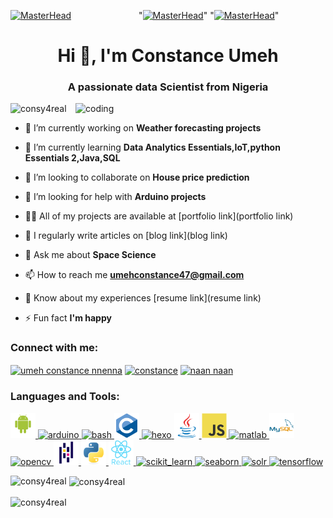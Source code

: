 
[![MasterHead](https://encrypted-tbn0.gstatic.com/images?q=tbn:ANd9GcQ2Wy6fnpoTpzFbBer3AHg2v7vZie6LvoXrBEtKUhQmN0ONMjn8zDUVB6_Ki8RJvOnqNdM&usqp=CAU)](https://Consy4real.io)
<img align="center" width= "100"> "[![MasterHead](https://encrypted-tbn0.gstatic.com/images?q=tbn:ANd9GcQ2Wy6fnpoTpzFbBer3AHg2v7vZie6LvoXrBEtKUhQmN0ONMjn8zDUVB6_Ki8RJvOnqNdM&usqp=CAU)](https://Consy4real.io)"
<img align="right" width= "100"> "[![MasterHead](https://encrypted-tbn0.gstatic.com/images?q=tbn:ANd9GcQ2Wy6fnpoTpzFbBer3AHg2v7vZie6LvoXrBEtKUhQmN0ONMjn8zDUVB6_Ki8RJvOnqNdM&usqp=CAU)](https://Consy4real.io)"
<h1 align="center">Hi 👋, I'm Constance Umeh</h1>
<h3 align="center">A passionate data Scientist from Nigeria</h3>
<img align="right" alt="coding" width="400" src="https://cdn.dribbble.com/users/1162077/screenshots/3848914/programmer.gif">


<p align="left"> <img src="https://komarev.com/ghpvc/?username=consy4real&label=Profile%20views&color=0e75b6&style=flat" alt="consy4real" /> </p>

- 🔭 I’m currently working on **Weather forecasting projects**

- 🌱 I’m currently learning **Data Analytics Essentials,IoT,python Essentials 2,Java,SQL**

- 👯 I’m looking to collaborate on **House price prediction**

- 🤝 I’m looking for help with **Arduino projects**

- 👨‍💻 All of my projects are available at [portfolio link](portfolio link)

- 📝 I regularly write articles on [blog link](blog link)

- 💬 Ask me about **Space Science**

- 📫 How to reach me **umehconstance47@gmail.com**

- 📄 Know about my experiences [resume link](resume link)

- ⚡ Fun fact **I'm happy**

<h3 align="left">Connect with me:</h3>
<p align="left">
<a href="https://linkedin.com/in/umeh constance nnenna" target="blank"><img align="center" src="https://raw.githubusercontent.com/rahuldkjain/github-profile-readme-generator/master/src/images/icons/Social/linked-in-alt.svg" alt="umeh constance nnenna" height="30" width="40" /></a>
<a href="https://kaggle.com/constance" target="blank"><img align="center" src="https://raw.githubusercontent.com/rahuldkjain/github-profile-readme-generator/master/src/images/icons/Social/kaggle.svg" alt="constance" height="30" width="40" /></a>
<a href="https://fb.com/naan naan" target="blank"><img align="center" src="https://raw.githubusercontent.com/rahuldkjain/github-profile-readme-generator/master/src/images/icons/Social/facebook.svg" alt="naan naan" height="30" width="40" /></a>
</p>

<h3 align="left">Languages and Tools:</h3>
<p align="left"> <a href="https://developer.android.com" target="_blank" rel="noreferrer"> <img src="https://raw.githubusercontent.com/devicons/devicon/master/icons/android/android-original-wordmark.svg" alt="android" width="40" height="40"/> </a> <a href="https://www.arduino.cc/" target="_blank" rel="noreferrer"> <img src="https://cdn.worldvectorlogo.com/logos/arduino-1.svg" alt="arduino" width="40" height="40"/> </a> <a href="https://www.gnu.org/software/bash/" target="_blank" rel="noreferrer"> <img src="https://www.vectorlogo.zone/logos/gnu_bash/gnu_bash-icon.svg" alt="bash" width="40" height="40"/> </a> <a href="https://www.cprogramming.com/" target="_blank" rel="noreferrer"> <img src="https://raw.githubusercontent.com/devicons/devicon/master/icons/c/c-original.svg" alt="c" width="40" height="40"/> </a> <a href="hexo.io/" target="_blank" rel="noreferrer"> <img src="https://www.vectorlogo.zone/logos/hexoio/hexoio-icon.svg" alt="hexo" width="40" height="40"/> </a> <a href="https://www.java.com" target="_blank" rel="noreferrer"> <img src="https://raw.githubusercontent.com/devicons/devicon/master/icons/java/java-original.svg" alt="java" width="40" height="40"/> </a> <a href="https://developer.mozilla.org/en-US/docs/Web/JavaScript" target="_blank" rel="noreferrer"> <img src="https://raw.githubusercontent.com/devicons/devicon/master/icons/javascript/javascript-original.svg" alt="javascript" width="40" height="40"/> </a> <a href="https://www.mathworks.com/" target="_blank" rel="noreferrer"> <img src="https://upload.wikimedia.org/wikipedia/commons/2/21/Matlab_Logo.png" alt="matlab" width="40" height="40"/> </a> <a href="https://www.mysql.com/" target="_blank" rel="noreferrer"> <img src="https://raw.githubusercontent.com/devicons/devicon/master/icons/mysql/mysql-original-wordmark.svg" alt="mysql" width="40" height="40"/> </a> <a href="https://opencv.org/" target="_blank" rel="noreferrer"> <img src="https://www.vectorlogo.zone/logos/opencv/opencv-icon.svg" alt="opencv" width="40" height="40"/> </a> <a href="https://pandas.pydata.org/" target="_blank" rel="noreferrer"> <img src="https://raw.githubusercontent.com/devicons/devicon/2ae2a900d2f041da66e950e4d48052658d850630/icons/pandas/pandas-original.svg" alt="pandas" width="40" height="40"/> </a> <a href="https://www.python.org" target="_blank" rel="noreferrer"> <img src="https://raw.githubusercontent.com/devicons/devicon/master/icons/python/python-original.svg" alt="python" width="40" height="40"/> </a> <a href="https://reactjs.org/" target="_blank" rel="noreferrer"> <img src="https://raw.githubusercontent.com/devicons/devicon/master/icons/react/react-original-wordmark.svg" alt="react" width="40" height="40"/> </a> <a href="https://scikit-learn.org/" target="_blank" rel="noreferrer"> <img src="https://upload.wikimedia.org/wikipedia/commons/0/05/Scikit_learn_logo_small.svg" alt="scikit_learn" width="40" height="40"/> </a> <a href="https://seaborn.pydata.org/" target="_blank" rel="noreferrer"> <img src="https://seaborn.pydata.org/_images/logo-mark-lightbg.svg" alt="seaborn" width="40" height="40"/> </a> <a href="https://lucene.apache.org/solr/" target="_blank" rel="noreferrer"> <img src="https://www.vectorlogo.zone/logos/apache_solr/apache_solr-icon.svg" alt="solr" width="40" height="40"/> </a> <a href="https://www.tensorflow.org" target="_blank" rel="noreferrer"> <img src="https://www.vectorlogo.zone/logos/tensorflow/tensorflow-icon.svg" alt="tensorflow" width="40" height="40"/> </a> </p>

<p><img align="left" src="https://github-readme-stats.vercel.app/api/top-langs?username=consy4real&show_icons=true&locale=en&layout=compact" alt="consy4real" /></p>

<p>&nbsp;<img align="center" src="https://github-readme-stats.vercel.app/api?username=consy4real&show_icons=true&locale=en" alt="consy4real" /></p>

<p><img align="center" src="https://github-readme-streak-stats.herokuapp.com/?user=consy4real&" alt="consy4real" /></p>
